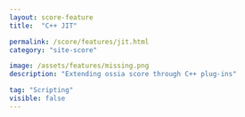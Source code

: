```yaml
---
layout: score-feature
title:  "C++ JIT"

permalink: /score/features/jit.html
category: "site-score"

image: /assets/features/missing.png
description: "Extending ossia score through C++ plug-ins"

tag: "Scripting"
visible: false
---
```


